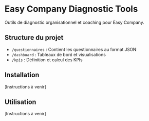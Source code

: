 # Easy Company Diagnostic Tools

Outils de diagnostic organisationnel et coaching pour Easy Company.

## Structure du projet

- `/questionnaires` : Contient les questionnaires au format JSON
- `/dashboard` : Tableaux de bord et visualisations
- `/kpis` : Définition et calcul des KPIs

## Installation

[Instructions à venir]

## Utilisation

[Instructions à venir]